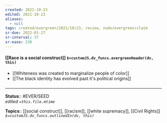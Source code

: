 ```yaml
---
created: 2021-10-23
edited: 2021-10-23
aliases:
  - null
tags: created/evergreen/2021/10/23, review, node/evergreen/claim
sr-due: 2022-01-27
sr-interval: 37
sr-ease: 230
---
```


#### [[Race is a social construct]] `$=customJS.dv_funcs.evergreenHeader(dv, this)`

- [[Whiteness was created to marginalize people of color]]
- [[The black identity has evolved past it's political origins]]


### <hr class="footnote"/>

**Status**:: #EVER/SEED  
*edited `=this.file.mtime`*

**Topics**:: [[social construct]], [[racism]], [[white supremacy]], [[Civil Rights]]
*`$=customJS.dv_funcs.outlinedIn(dv, this)`*
